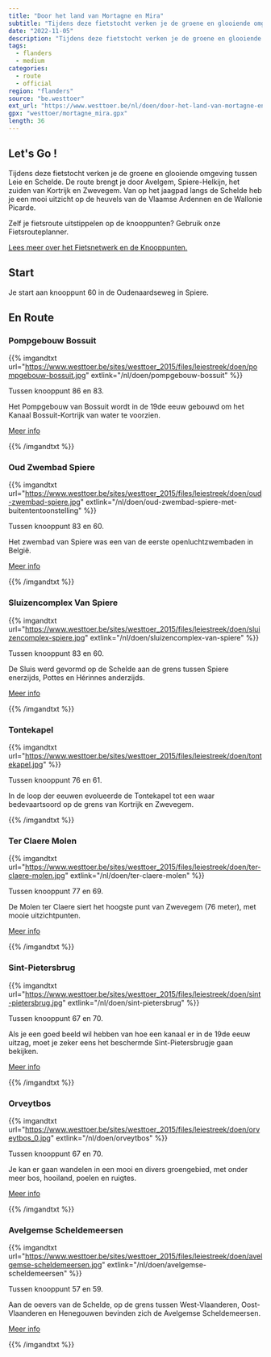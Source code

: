 ```yaml
---
title: "Door het land van Mortagne en Mira"
subtitle: "Tijdens deze fietstocht verken je de groene en glooiende omgeving tussen Leie en Schelde"
date: "2022-11-05"
description: "Tijdens deze fietstocht verken je de groene en glooiende omgeving tussen Leie en Schelde" 
tags:
  - flanders
  - medium
categories: 
  - route
  - official
region: "flanders"
source: "be.westtoer"
ext_url: "https://www.westtoer.be/nl/doen/door-het-land-van-mortagne-en-mira"
gpx: "westtoer/mortagne_mira.gpx"
length: 36
---
```


## Let's Go !

Tijdens deze fietstocht verken je de groene en glooiende omgeving tussen Leie en Schelde. De route brengt je door Avelgem, Spiere-Helkijn, het zuiden van Kortrijk en Zwevegem. Van op het jaagpad langs de Schelde heb je een mooi uitzicht op de heuvels van de Vlaamse Ardennen en de Wallonie Picarde.

Zelf je fietsroute uitstippelen op de knooppunten? Gebruik onze Fietsrouteplanner.

[Lees meer over het Fietsnetwerk en de Knooppunten.](https://www.westtoer.be/nl/inspiratie/fietsnetwerk)

## Start 

Je start aan knooppunt 60 in de Oudenaardseweg in Spiere. 

## En Route

### Pompgebouw Bossuit

{{% imgandtxt url="https://www.westtoer.be/sites/westtoer_2015/files/leiestreek/doen/pompgebouw-bossuit.jpg" extlink="/nl/doen/pompgebouw-bossuit" %}}

Tussen knooppunt 86 en 83.

Het Pompgebouw van Bossuit wordt in de 19de eeuw gebouwd om het Kanaal Bossuit-Kortrijk van water te voorzien.

[Meer info](https://www.westtoer.be/nl/doen/pompgebouw-bossuit)

{{% /imgandtxt %}}

### Oud Zwembad Spiere

{{% imgandtxt url="https://www.westtoer.be/sites/westtoer_2015/files/leiestreek/doen/oud-zwembad-spiere.jpg" extlink="/nl/doen/oud-zwembad-spiere-met-buitententoonstelling" %}}

Tussen knooppunt 83 en 60.

Het zwembad van Spiere was een van de eerste openluchtzwembaden in België.

[Meer info](https://www.westtoer.be/nl/doen/oud-zwembad-spiere-met-buitententoonstelling)

{{% /imgandtxt %}}

### Sluizencomplex Van Spiere

{{% imgandtxt url="https://www.westtoer.be/sites/westtoer_2015/files/leiestreek/doen/sluizencomplex-spiere.jpg" extlink="/nl/doen/sluizencomplex-van-spiere" %}}

Tussen knooppunt 83 en 60.

De Sluis werd gevormd op de Schelde aan de grens tussen Spiere enerzijds, Pottes en Hérinnes anderzijds.

[Meer info](https://www.westtoer.be/nl/doen/sluizencomplex-van-spiere)

{{% /imgandtxt %}}

### Tontekapel

{{% imgandtxt url="https://www.westtoer.be/sites/westtoer_2015/files/leiestreek/doen/tontekapel.jpg" %}}

Tussen knooppunt 76 en 61.

In de loop der eeuwen evolueerde de Tontekapel tot een waar bedevaartsoord op de grens van Kortrijk en Zwevegem.

{{% /imgandtxt %}}

### Ter Claere Molen

{{% imgandtxt url="https://www.westtoer.be/sites/westtoer_2015/files/leiestreek/doen/ter-claere-molen.jpg" extlink="/nl/doen/ter-claere-molen" %}}

Tussen knooppunt 77 en 69.

De Molen ter Claere siert het hoogste punt van Zwevegem (76 meter), met mooie uitzichtpunten.

[Meer info](https://www.westtoer.be/nl/doen/ter-claere-molen)

{{% /imgandtxt %}}

### Sint-Pietersbrug

{{% imgandtxt url="https://www.westtoer.be/sites/westtoer_2015/files/leiestreek/doen/sint-pietersbrug.jpg" extlink="/nl/doen/sint-pietersbrug" %}}

Tussen knooppunt 67 en 70.

Als je een goed beeld wil hebben van hoe een kanaal er in de 19de eeuw uitzag, moet je zeker eens het beschermde Sint-Pietersbrugje gaan bekijken.

[Meer info](https://www.westtoer.be/nl/doen/sint-pietersbrug)

{{% /imgandtxt %}}

### Orveytbos

{{% imgandtxt url="https://www.westtoer.be/sites/westtoer_2015/files/leiestreek/doen/orveytbos_0.jpg" extlink="/nl/doen/orveytbos" %}}

Tussen knooppunt 67 en 70.

Je kan er gaan wandelen in een mooi en divers groengebied, met onder meer bos, hooiland, poelen en ruigtes.

[Meer info](https://www.westtoer.be/nl/doen/orveytbos)

{{% /imgandtxt %}}

### Avelgemse Scheldemeersen

{{% imgandtxt url="https://www.westtoer.be/sites/westtoer_2015/files/leiestreek/doen/avelgemse-scheldemeersen.jpg" extlink="/nl/doen/avelgemse-scheldemeersen" %}}

Tussen knooppunt 57 en 59.

Aan de oevers van de Schelde, op de grens tussen West-Vlaanderen, Oost-Vlaanderen en Henegouwen bevinden zich de Avelgemse Scheldemeersen.

[Meer info](https://www.westtoer.be/nl/doen/avelgemse-scheldemeersen)

{{% /imgandtxt %}}
